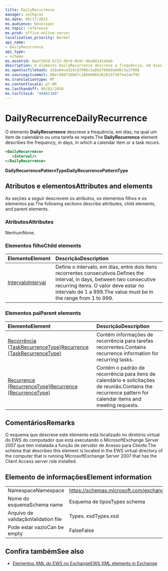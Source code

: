 ```yaml
---
title: DailyRecurrence
manager: sethgros
ms.date: 09/17/2015
ms.audience: Developer
ms.topic: reference
ms.prod: office-online-server
localization_priority: Normal
api_name:
- DailyRecurrence
api_type:
- schema
ms.assetid: 0aaf265d-b723-49c6-8e9c-9ba60141e9ab
description: O elemento DailyRecurrence descreve a frequência, em dias, na qual um item de calendário ou uma tarefa se repete.
ms.openlocfilehash: d18a04ced19c87996c3a092f6668ab00c5a3f006
ms.sourcegitcommit: 88ec988f2bb67c1866d06b361615f3674a24e795
ms.translationtype: MT
ms.contentlocale: pt-BR
ms.lasthandoff: 06/03/2020
ms.locfileid: "44462168"
---
```

# <a name="dailyrecurrence"></a><span data-ttu-id="a2e7f-103">DailyRecurrence</span><span class="sxs-lookup"><span data-stu-id="a2e7f-103">DailyRecurrence</span></span>

<span data-ttu-id="a2e7f-104">O elemento **DailyRecurrence** descreve a frequência, em dias, na qual um item de calendário ou uma tarefa se repete.</span><span class="sxs-lookup"><span data-stu-id="a2e7f-104">The **DailyRecurrence** element describes the frequency, in days, in which a calendar item or a task recurs.</span></span> 
  
```xml
<DailyRecurrence>
   <Interval/>
</DailyRecurrence>
```

<span data-ttu-id="a2e7f-105">**DailyRecurrencePatternType**</span><span class="sxs-lookup"><span data-stu-id="a2e7f-105">**DailyRecurrencePatternType**</span></span>

## <a name="attributes-and-elements"></a><span data-ttu-id="a2e7f-106">Atributos e elementos</span><span class="sxs-lookup"><span data-stu-id="a2e7f-106">Attributes and elements</span></span>

<span data-ttu-id="a2e7f-107">As seções a seguir descrevem os atributos, os elementos filhos e os elementos pai.</span><span class="sxs-lookup"><span data-stu-id="a2e7f-107">The following sections describe attributes, child elements, and parent elements.</span></span>
  
### <a name="attributes"></a><span data-ttu-id="a2e7f-108">Atributos</span><span class="sxs-lookup"><span data-stu-id="a2e7f-108">Attributes</span></span>

<span data-ttu-id="a2e7f-109">Nenhum</span><span class="sxs-lookup"><span data-stu-id="a2e7f-109">None.</span></span>
  
### <a name="child-elements"></a><span data-ttu-id="a2e7f-110">Elementos filho</span><span class="sxs-lookup"><span data-stu-id="a2e7f-110">Child elements</span></span>

|<span data-ttu-id="a2e7f-111">**Elemento**</span><span class="sxs-lookup"><span data-stu-id="a2e7f-111">**Element**</span></span>|<span data-ttu-id="a2e7f-112">**Descrição**</span><span class="sxs-lookup"><span data-stu-id="a2e7f-112">**Description**</span></span>|
|:-----|:-----|
|[<span data-ttu-id="a2e7f-113">Intervalo</span><span class="sxs-lookup"><span data-stu-id="a2e7f-113">Interval</span></span>](interval.md) <br/> |<span data-ttu-id="a2e7f-114">Define o intervalo, em dias, entre dois itens recorrentes consecutivos.</span><span class="sxs-lookup"><span data-stu-id="a2e7f-114">Defines the interval, in days, between two consecutive recurring items.</span></span> <span data-ttu-id="a2e7f-115">O valor deve estar no intervalo de 1 a 999.</span><span class="sxs-lookup"><span data-stu-id="a2e7f-115">The value must be in the range from 1 to 999.</span></span>  <br/> |
   
### <a name="parent-elements"></a><span data-ttu-id="a2e7f-116">Elementos pai</span><span class="sxs-lookup"><span data-stu-id="a2e7f-116">Parent elements</span></span>

|<span data-ttu-id="a2e7f-117">**Elemento**</span><span class="sxs-lookup"><span data-stu-id="a2e7f-117">**Element**</span></span>|<span data-ttu-id="a2e7f-118">**Descrição**</span><span class="sxs-lookup"><span data-stu-id="a2e7f-118">**Description**</span></span>|
|:-----|:-----|
|[<span data-ttu-id="a2e7f-119">Recorrência (TaskRecurrenceType)</span><span class="sxs-lookup"><span data-stu-id="a2e7f-119">Recurrence (TaskRecurrenceType)</span></span>](recurrence-taskrecurrencetype.md) <br/> |<span data-ttu-id="a2e7f-120">Contém informações de recorrência para tarefas recorrentes.</span><span class="sxs-lookup"><span data-stu-id="a2e7f-120">Contains recurrence information for recurring tasks.</span></span>  <br/> |
|[<span data-ttu-id="a2e7f-121">Recurrence (RecurrenceType)</span><span class="sxs-lookup"><span data-stu-id="a2e7f-121">Recurrence (RecurrenceType)</span></span>](recurrence-recurrencetype.md) <br/> |<span data-ttu-id="a2e7f-122">Contém o padrão de recorrência para itens de calendário e solicitações de reunião.</span><span class="sxs-lookup"><span data-stu-id="a2e7f-122">Contains the recurrence pattern for calendar items and meeting requests.</span></span>  <br/> |
   
## <a name="remarks"></a><span data-ttu-id="a2e7f-123">Comentários</span><span class="sxs-lookup"><span data-stu-id="a2e7f-123">Remarks</span></span>

<span data-ttu-id="a2e7f-124">O esquema que descreve este elemento está localizado no diretório virtual do EWS do computador que está executando o MicrosoftExchange Server 2007 que tem instalada a função de servidor de Acesso para Cliente.</span><span class="sxs-lookup"><span data-stu-id="a2e7f-124">The schema that describes this element is located in the EWS virtual directory of the computer that is running MicrosoftExchange Server 2007 that has the Client Access server role installed.</span></span>
  
## <a name="element-information"></a><span data-ttu-id="a2e7f-125">Elemento de informações</span><span class="sxs-lookup"><span data-stu-id="a2e7f-125">Element information</span></span>

|||
|:-----|:-----|
|<span data-ttu-id="a2e7f-126">Namespace</span><span class="sxs-lookup"><span data-stu-id="a2e7f-126">Namespace</span></span>  <br/> |https://schemas.microsoft.com/exchange/services/2006/types  <br/> |
|<span data-ttu-id="a2e7f-127">Nome do esquema</span><span class="sxs-lookup"><span data-stu-id="a2e7f-127">Schema name</span></span>  <br/> |<span data-ttu-id="a2e7f-128">Esquema de tipos</span><span class="sxs-lookup"><span data-stu-id="a2e7f-128">Types schema</span></span>  <br/> |
|<span data-ttu-id="a2e7f-129">Arquivo de validação</span><span class="sxs-lookup"><span data-stu-id="a2e7f-129">Validation file</span></span>  <br/> |<span data-ttu-id="a2e7f-130">Types. xsd</span><span class="sxs-lookup"><span data-stu-id="a2e7f-130">Types.xsd</span></span>  <br/> |
|<span data-ttu-id="a2e7f-131">Pode estar vazio</span><span class="sxs-lookup"><span data-stu-id="a2e7f-131">Can be empty</span></span>  <br/> |<span data-ttu-id="a2e7f-132">False</span><span class="sxs-lookup"><span data-stu-id="a2e7f-132">False</span></span>  <br/> |
   
## <a name="see-also"></a><span data-ttu-id="a2e7f-133">Confira também</span><span class="sxs-lookup"><span data-stu-id="a2e7f-133">See also</span></span>

- [<span data-ttu-id="a2e7f-134">Elementos XML do EWS no Exchange</span><span class="sxs-lookup"><span data-stu-id="a2e7f-134">EWS XML elements in Exchange</span></span>](ews-xml-elements-in-exchange.md)

